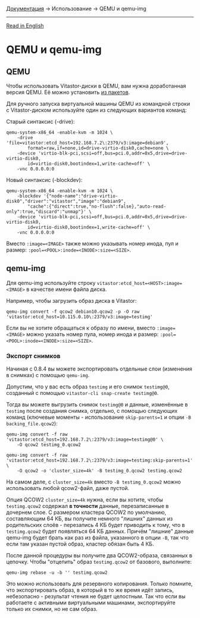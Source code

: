 [Документация](../../README-ru.md#документация) → Использование → QEMU и qemu-img

-----

[Read in English](qemu.en.md)

# QEMU и qemu-img

## QEMU

Чтобы использовать Vitastor-диски в QEMU, вам нужна доработанная версия QEMU.
Её можно установить [из пакетов](../installation/packages.ru.md).

Для ручного запуска виртуальной машины QEMU из командной строки с Vitastor-диском
используйте один из следующих вариантов команд:

Старый синтаксис (-drive):

```
qemu-system-x86_64 -enable-kvm -m 1024 \
    -drive 'file=vitastor:etcd_host=192.168.7.2\:2379/v3:image=debian9',
        format=raw,if=none,id=drive-virtio-disk0,cache=none \
    -device 'virtio-blk-pci,scsi=off,bus=pci.0,addr=0x5,drive=drive-virtio-disk0,
        id=virtio-disk0,bootindex=1,write-cache=off' \
    -vnc 0.0.0.0:0
```

Новый синтаксис (-blockdev):

```
qemu-system-x86_64 -enable-kvm -m 1024 \
    -blockdev '{"node-name":"drive-virtio-disk0","driver":"vitastor","image":"debian9",
        "cache":{"direct":true,"no-flush":false},"auto-read-only":true,"discard":"unmap"}' \
    -device 'virtio-blk-pci,scsi=off,bus=pci.0,addr=0x5,drive=drive-virtio-disk0,
        id=virtio-disk0,bootindex=1,write-cache=off' \
    -vnc 0.0.0.0:0
```

Вместо `:image=<IMAGE>` также можно указывать номер инода, пул и размер: `:pool=<POOL>:inode=<INODE>:size=<SIZE>`.

## qemu-img

Для qemu-img используйте строку `vitastor:etcd_host=<HOST>:image=<IMAGE>` в качестве имени файла диска.

Например, чтобы загрузить образ диска в Vitastor:

```
qemu-img convert -f qcow2 debian10.qcow2 -p -O raw 'vitastor:etcd_host=10.115.0.10\:2379/v3:image=testimg'
```

Если вы не хотите обращаться к образу по имени, вместо `:image=<IMAGE>` можно указать номер пула, номер инода и размер:
`:pool=<POOL>:inode=<INODE>:size=<SIZE>`.

### Экспорт снимков

Начиная с 0.8.4 вы можете экспортировать отдельные слои (изменения в снимках) с помощью `qemu-img`.

Допустим, что у вас есть образ `testimg` и его снимок `testimg@0`, созданный с помощью `vitastor-cli snap-create testimg@0`.

Тогда вы можете выгрузить снимок `testimg@0` и данные, изменённые в `testimg` после создания снимка, отдельно,
с помощью следующих команд (ключевые моменты - использование `skip-parents=1` и опции `-B backing_file.qcow2`):

```
qemu-img convert -f raw 'vitastor:etcd_host=192.168.7.2\:2379/v3:image=testimg@0' \
    -O qcow2 testimg_0.qcow2

qemu-img convert -f raw 'vitastor:etcd_host=192.168.7.2\:2379/v3:image=testimg:skip-parents=1' \
    -O qcow2 -o 'cluster_size=4k' -B testimg_0.qcow2 testimg.qcow2
```

На самом деле, с `cluster_size=4k` вместо `-B testimg_0.qcow2` можно использовать любой qcow2-файл,
даже пустой.

Опция QCOW2 `cluster_size=4k` нужна, если вы хотите, чтобы `testimg.qcow2` содержал **в точности**
данные, перезаписанные в дочернем слое. С размером кластера QCOW2 по умолчанию, составляющим 64 КБ,
вы получите немного "лишних" данных из родительских слоёв - перезапись 4 КБ будет приводить к тому,
что в `testimg.qcow2` будет появляться 64 КБ данных. Причём "лишние" данные qemu-img будет брать
как раз из файла, указанного в опции `-B`, так что если там указан пустой образ, кластер обязан быть 4 КБ.

После данной процедуры вы получите два QCOW2-образа, связанных в цепочку. Чтобы "отцепить" образ
`testimg.qcow2` от базового, выполните:

```
qemu-img rebase -u -b '' testimg.qcow2
```

Это можно использовать для резервного копирования. Только помните, что экспортировать образ, в который
в то же время идёт запись, небезопасно - результат чтения не будет целостным. Так что если вы работаете
с активными виртуальными машинами, экспортируйте только их снимки, но не сам образ.
